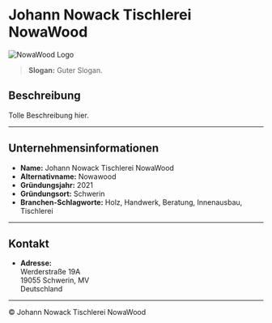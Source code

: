 # Johann Nowack Tischlerei NowaWood

![NowaWood Logo](/nowawood_brand-horizontal_icon.png)

> **Slogan:** Guter Slogan.

## Beschreibung

Tolle Beschreibung hier.

---

## Unternehmensinformationen

- **Name:** Johann Nowack Tischlerei NowaWood  
- **Alternativname:** Nowawood 
- **Gründungsjahr:** 2021  
- **Gründungsort:** Schwerin 
- **Branchen-Schlagworte:** Holz, Handwerk, Beratung, Innenausbau, Tischlerei  

---

## Kontakt

- **Adresse:**  
  Werderstraße 19A  
  19055 Schwerin, MV  
  Deutschland
  
---

© Johann Nowack Tischlerei NowaWood
